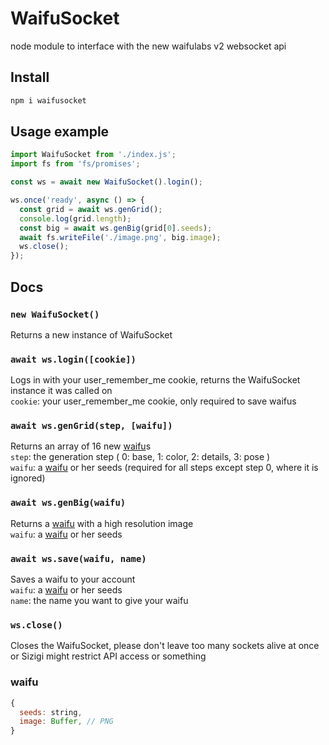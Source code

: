 # WaifuSocket

node module to interface with the new waifulabs v2 websocket api

## Install
```sh
npm i waifusocket
```

## Usage example
```js
import WaifuSocket from './index.js';
import fs from 'fs/promises';

const ws = await new WaifuSocket().login();

ws.once('ready', async () => {
  const grid = await ws.genGrid();
  console.log(grid.length);
  const big = await ws.genBig(grid[0].seeds);
  await fs.writeFile('./image.png', big.image);
  ws.close();
});
```

## Docs
### `new WaifuSocket()`
Returns a new instance of WaifuSocket

### `await ws.login([cookie])`
Logs in with your user_remember_me cookie, returns the WaifuSocket instance it was called on\
`cookie`: your user_remember_me cookie, only required to save waifus

### `await ws.genGrid(step, [waifu])`
Returns an array of 16 new [waifu]s\
`step`: the generation step
( 0: base, 1: color, 2: details, 3: pose )\
`waifu`: a [waifu] or her seeds (required for all steps except step 0, where it is ignored)

### `await ws.genBig(waifu)`
Returns a [waifu] with a high resolution image\
`waifu`: a [waifu] or her seeds

### `await ws.save(waifu, name)`
Saves a waifu to your account\
`waifu`: a [waifu] or her seeds\
`name`: the name you want to give your waifu

### `ws.close()`
Closes the WaifuSocket, please don't leave too many sockets alive at once or Sizigi might restrict API access or something

[waifu]: #waifu
### waifu
```js
{
  seeds: string,
  image: Buffer, // PNG
}
```
